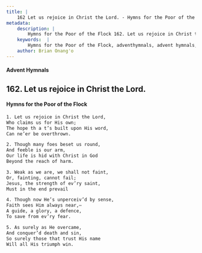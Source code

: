 ```yaml
---
title: |
    162 Let us rejoice in Christ the Lord. - Hymns for the Poor of the Flock
metadata:
    description: |
        Hymns for the Poor of the Flock 162. Let us rejoice in Christ the Lord.. Let us rejoice in Christ the Lord, Who claims us for His own; The hope th a t’s built upon His word,  Can ne’er be overthrown. 
    keywords:  |
        Hymns for the Poor of the Flock, adventhymnals, advent hymnals, Let us rejoice in Christ the Lord., Let us rejoice in Christ the Lord,, 
    author: Brian Onang'o
---
```


#### Advent Hymnals
## 162. Let us rejoice in Christ the Lord.
####  Hymns for the Poor of the Flock

```txt
1. Let us rejoice in Christ the Lord,
Who claims us for His own;
The hope th a t’s built upon His word, 
Can ne’er be overthrown.

2. Though many foes beset us round,
And feeble is our arm,
Our life is hid with Christ in God 
Beyond the reach of harm.

3. Weak as we are, we shall not faint,
Or, fainting, cannot fail;
Jesus, the strength of ev’ry saint,
Must in the end prevail

4. Though now He’s unperceiv’d by sense,
Faith sees Him always near,—
A guide, a glory, a defence,
To save from ev’ry fear.

5. As surely as He overcame,
And conquer’d death and sin,
So surely those that trust His name 
Will all His triumph win.
```